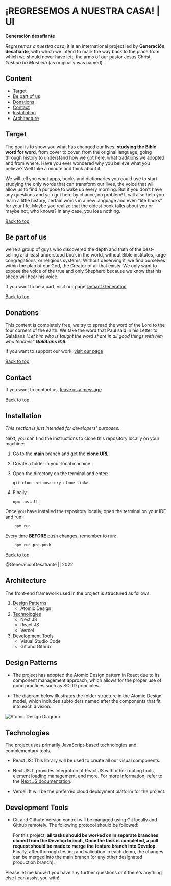 # ¡REGRESEMOS A NUESTRA CASA! | UI

**Generación desafiante**

_Regresemos a nuestra casa_, it is an international project led by **Generación desafiante**, with which we intend to mark the way back to the place from which we should never have left, the arms of our pastor Jesus Christ, _Yeshua ha Mashiah_ (as originally was named).

## Content

- [Target](#target)
- [Be part of us](#be-part-of-us)
- [Donations](#donations)
- [Contact](#contact)
- [Installation](#installation)
- [Architecture](##Architecture)

## Target

The goal is to show you what has changed our lives: **studying the Bible word for word**, from cover to cover, from the original language, going through history to understand how we got here, what traditions we adopted and from where. Have you ever wondered why you believe what you believe? Well take a minute and think about it.

We will tell you what apps, books and dictionaries you could use to start studying the only words that can transform our lives, the voice that will allow us to find a purpose to wake up every morning. But if you don't have any questions and you got here by chance, no problem! It will also help you learn a little history, certain words in a new language and even "life hacks" for your life. Maybe you realize that the oldest book talks about you or maybe not, who knows? In any case, you lose nothing.

[Back to top](#content)

## Be part of us

we're a group of guys who discovered the depth and truth of the best-selling and least understood book in the world, without Bible institutes, large congregations, or religious systems. Without deserving it, we find ourselves within the plan of our God, the Creator of all that exists. We only want to expose the voice of the true and only Shepherd because we know that his sheep will hear his voice.

If you want to be a part, visit our page [Defiant Generation](https://www.generaciondesafiante.com/)

[Back to top](#content)

## Donations

This content is completely free, we try to spread the word of the Lord to the four corners of the earth. We take the word that Paul said in his Letter to Galatians _"Let him who is taught the word share in all good things with him who teaches" **Galatians 6:6**_.

If you want to support our work, [visit our page](https://www.generaciondesafiante.com/donaciones)

[Back to top](#content)

## Contact

If you want to contact us, [leave us a message](https://chat.whatsapp.com/El0odapVs7L29LkXVzm6lB)

[Back to top](#content)

## Installation

_This section is just intended for developers' purposes._

Next, you can find the instructions to clone this repository locally on your machine:

1.  Go to the **main** branch and get the **clone URL**.

2.  Create a folder in your local machine.

3.  Open the directory on the terminal and enter:

        git clone <repository clone link>

4.  Finally

        npm install

Once you have installed the repository locally, open the terminal on your IDE and run:

        npm run

Every time **BEFORE** push changes, remember to run:

        npm run pre-push

[Back to top](#content)

@GeneraciónDesafiante || 2022

## Architecture

The front-end framework used in the project is structured as follows:

1. [Design Patterns](#design-patterns)
   - Atomic Design
2. [Technologies](#technologies)
   - Next JS
   - React JS
   - Vercel
3. [Development Tools](#development-tools)
   - Visual Studio Code
   - Git and Github

## Design Patterns

- The project has adopted the Atomic Design pattern in React due to its component management approach, which allows for the proper use of good practices such as SOLID principles.

- The diagram below illustrates the folder structure in the Atomic Design model, which includes subfolders named after the components that fit into each division.

![Atomic Design Diagram](https://user-images.githubusercontent.com/71296984/215635820-aa74f315-b68a-4cca-9dc5-1e7235d162c8.png)

## Technologies

The project uses primarily JavaScript-based technologies and complementary tools.

- React JS: This library will be used to create all our visual components.

- Next JS: It provides integration of React JS with other routing tools, element loading management, and more. For more information, refer to the [Next JS documentation](https://nextjs.org/learn/basics/create-nextjs-app).

- Vercel: It will be the preferred cloud deployment platform for the project.

## Development Tools

- Git and Github: Version control will be managed using Git locally and Github remotely. The following protocol should be followed:

  For this project, **all tasks should be worked on in separate branches cloned from the Develop branch, Once the task is completed, a pull request should be made to merge the feature branch into Develop**.
  Finally, after thorough testing and validation in each demo, the changes can be merged into the main branch (or any other designated production branch).

Please let me know if you have any further questions or if there's anything else I can assist you with!
